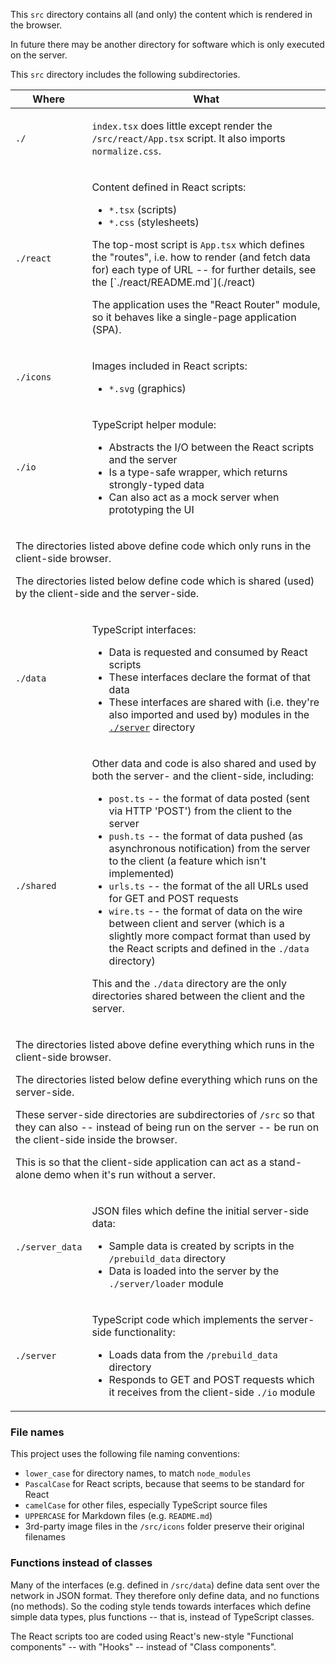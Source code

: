 This `src` directory contains all (and only)
the content which is rendered in the browser.

In future there may be another directory for software which is only executed on the server.

This `src` directory includes the following subdirectories.

<table>

<thead>
<tr>
<th>Where</th>
<th>What</th>
</tr>
</thead>

<tr>
  <td><code>./</code></td>
  <td><p><code>index.tsx</code> does little except render the <code>/src/react/App.tsx</code> script.
  It also imports <code>normalize.css</code>.</p>
  </td>
</tr>

<tr>
  <td><code>./react</code></td>
  <td><p>Content defined in React scripts:</p>
    <ul>
      <li><code>*.tsx</code> (scripts)</li>
      <li><code>*.css</code> (stylesheets)</li>
    </ul>
    <p>The top-most script is <code>App.tsx</code> which defines the "routes",
    i.e. how to render (and fetch data for) each type of URL --
    for further details, see the [`./react/README.md`](./react)</p>
    <p>The application uses the "React Router" module, so it behaves like a single-page application (SPA).</p>
  </td>
</tr>

<tr>
  <td><code>./icons</code></td>
  <td><p>Images included in React scripts:</p>
    <ul>
      <li><code>*.svg</code> (graphics)</li>
    </ul>
  </td>
</tr>

<tr>
  <td><code>./io</code></td>
  <td><p>TypeScript helper module:</p>
    <ul>
      <li>Abstracts the I/O between the React scripts and the server</li>
      <li>Is a type-safe wrapper, which returns strongly-typed data</li>
      <li>Can also act as a mock server when prototyping the UI</li>
    </ul>
  </td>
</tr>


<tr>
<td colspan="2">
<p>The directories listed above define code which only runs in the client-side browser.</p>
<p>
The directories listed below define code which is shared (used) by the client-side and the server-side.
</p>
</td>
</tr>

<tr>
  <td><code>./data</code></td>
  <td><p>TypeScript interfaces:</p>
    <ul>
      <li>Data is requested and consumed by React scripts</li>
      <li>These interfaces declare the format of that data</li>
      <li>These interfaces are shared with (i.e. they're also imported and used by) modules in the
      <a href="./server"><code>./server</code></a> directory</li>
    </ul>
  </td>
</tr>

<tr>
  <td><code>./shared</code></td>
  <td><p>Other data and code is also shared and used by both the server- and the client-side, including:</p>
    <ul>
      <li><code>post.ts</code> -- the format of data posted (sent via HTTP 'POST') from the client to the server</li>
      <li><code>push.ts</code> -- the format of data pushed (as asynchronous notification) from the server to the client
      (a feature which isn't implemented)</li>
      <li><code>urls.ts</code> -- the format of the all URLs used for GET and POST requests</li>
      <li><code>wire.ts</code> -- the format of data on the wire between client and server (which is a slightly more
      compact format than used by the React scripts and defined in the <code>./data</code> directory)</li>
    </ul>
    <p>This and the <code>./data</code> directory are the only directories shared between the client and the server.</p>
  </td>
</tr>


<tr>
<td colspan="2">
<p>The directories listed above define everything which runs in the client-side browser.</p>
<p>
The directories listed below define everything which runs on the server-side.
</p>
<p>
These server-side directories are subdirectories of <code>/src</code> so that they can also --
instead of being run on the server -- be run on the client-side inside the browser.
</p>
<p>
This is so that the client-side application can act as a stand-alone demo when it's run without a server.
</p>
</td>
</tr>

<tr>
  <td><code>./server_data</code></td>
  <td><p>JSON files which define the initial server-side data:</p>
    <ul>
      <li>Sample data is created by scripts in the <code>/prebuild_data</code> directory</li>
      <li>Data is loaded into the server by the <code>./server/loader</code> module</li>
    </ul>
  </td>
</tr>

<tr>
  <td><code>./server</code></td>
  <td><p>TypeScript code which implements the server-side functionality:</p>
    <ul>
      <li>Loads data from the <code>/prebuild_data</code> directory</li>
      <li>Responds to GET and POST requests which it receives from the client-side <code>./io</code> module</li>
    </ul>
  </td>
</tr>

</table>

### File names

This project uses the following file naming conventions:

- `lower_case` for directory names, to match `node_modules`
- `PascalCase` for React scripts, because that seems to be standard for React
- `camelCase` for other files, especially TypeScript source files
- `UPPERCASE` for Markdown files (e.g. `README.md`)
- 3rd-party image files in the `/src/icons` folder preserve their original filenames

### Functions instead of classes

Many of the interfaces (e.g. defined in `/src/data`) define data sent over the network in JSON format.
They therefore only define data, and no functions (no methods).
So the coding style tends towards interfaces which define simple data types, plus functions --
that is, instead of TypeScript classes.

The React scripts too are coded using React's new-style "Functional components" -- with "Hooks" -- instead of "Class components".
